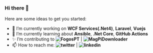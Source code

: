 ### Hi there 👋

Here are some ideas to get you started:

- 🔭 I’m currently working on **WCF Services(.Net4)**, **Laravel**, **Vuejs** 
- 🌱 I’m currently learning about **Ansible**, **.Net Core**, **GitHub Actions**
- ✨ I’m contributing to **![FogosPT](https://github.com/FogosPT/fogospt)** | **![MagPiDownloader](https://github.com/joergi/MagPiDownloader)**
- 📫 How to reach me: **![twitter](https://twitter.com/rubemlrm)** | **![linkedin](https://www.linkedin.com/in/rubemlrm)**
